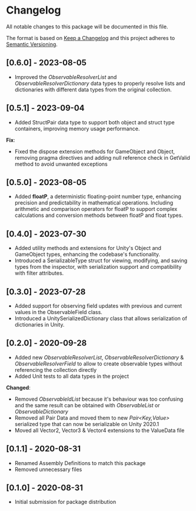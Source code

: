 # Changelog
All notable changes to this package will be documented in this file.

The format is based on [Keep a Changelog](http://keepachangelog.com/en/1.0.0/)
and this project adheres to [Semantic Versioning](http://semver.org/spec/v2.0.0.html).

## [0.6.0] - 2023-08-05

- Improved the *ObservableResolverList* and *ObservableResolverDictionary* data types to properly resolve lists and dictionaries with different data types from the original collection.

## [0.5.1] - 2023-09-04

- Added StructPair data type to support both object and struct type containers, improving memory usage performance.

**Fix**:
- Fixed the dispose extension methods for GameObject and Object, removing pragma directives and adding null reference check in GetValid method to avoid unwanted exceptions

## [0.5.0] - 2023-08-05

- Added **floatP**, a deterministic floating-point number type, enhancing precision and predictability in mathematical operations. Including arithmetic and comparison operators for floatP to support complex calculations and conversion methods between floatP and float types.

## [0.4.0] - 2023-07-30

- Added utility methods and extensions for Unity's Object and GameObject types, enhancing the codebase's functionality.
- Introduced a SerializableType struct for viewing, modifying, and saving types from the inspector, with serialization support and compatibility with filter attributes.

## [0.3.0] - 2023-07-28

- Added support for observing field updates with previous and current values in the ObservableField class.
- Introduced a UnitySerializedDictionary class that allows serialization of dictionaries in Unity.

## [0.2.0] - 2020-09-28

- Added new *ObservableResolverList*, *ObservableResolverDictionary* & *ObservableResolverField* to allow to create observable types without referencing the collection directly
- Added Unit tests to all data types in the project

**Changed**:
- Removed *ObservableIdList* because it's behaviour was too confusing and the same result can be obtained with *ObservableList* or *ObservableDictionary*
- Removed all Pair Data and moved them to new *Pair<Key,Value>* serialized type that can now be serializable on Unity 2020.1
- Moved all Vector2, Vector3 & Vector4 extensions to the ValueData file

## [0.1.1] - 2020-08-31

- Renamed Assembly Definitions to match this package
- Removed unnecessary files

## [0.1.0] - 2020-08-31

- Initial submission for package distribution
